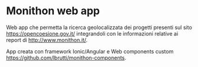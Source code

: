 # Monithon web app

Web app che permetta la ricerca geolocalizzata dei progetti presenti sul sito https://opencoesione.gov.it/ integrandoli con 
le informazioni relative ai report di http://www.monithon.it/.

App creata con framework Ionic/Angular e Web components custom https://github.com/lbrutti/monithon-components.

